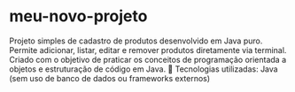 # meu-novo-projeto
Projeto simples de cadastro de produtos desenvolvido em Java puro. Permite adicionar, listar, editar e remover produtos diretamente via terminal. Criado com o objetivo de praticar os conceitos de programação orientada a objetos e estruturação de código em Java.  🔧 Tecnologias utilizadas:  Java (sem uso de banco de dados ou frameworks externos)

